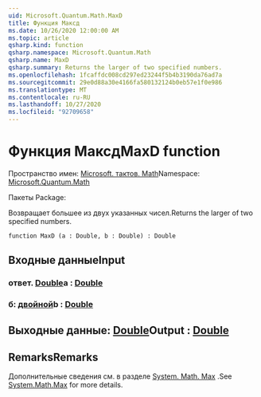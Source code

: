 ```yaml
---
uid: Microsoft.Quantum.Math.MaxD
title: Функция Максд
ms.date: 10/26/2020 12:00:00 AM
ms.topic: article
qsharp.kind: function
qsharp.namespace: Microsoft.Quantum.Math
qsharp.name: MaxD
qsharp.summary: Returns the larger of two specified numbers.
ms.openlocfilehash: 1fcaffdc008cd297ed23244f5b4b3190da76ad7a
ms.sourcegitcommit: 29e0d88a30e4166fa580132124b0eb57e1f0e986
ms.translationtype: MT
ms.contentlocale: ru-RU
ms.lasthandoff: 10/27/2020
ms.locfileid: "92709658"
---
```

# <a name="maxd-function"></a><span data-ttu-id="73a3c-102">Функция Максд</span><span class="sxs-lookup"><span data-stu-id="73a3c-102">MaxD function</span></span>

<span data-ttu-id="73a3c-103">Пространство имен: [Microsoft. тактов. Math](xref:Microsoft.Quantum.Math)</span><span class="sxs-lookup"><span data-stu-id="73a3c-103">Namespace: [Microsoft.Quantum.Math](xref:Microsoft.Quantum.Math)</span></span>

<span data-ttu-id="73a3c-104">Пакеты [](https://nuget.org/packages/)</span><span class="sxs-lookup"><span data-stu-id="73a3c-104">Package: [](https://nuget.org/packages/)</span></span>


<span data-ttu-id="73a3c-105">Возвращает большее из двух указанных чисел.</span><span class="sxs-lookup"><span data-stu-id="73a3c-105">Returns the larger of two specified numbers.</span></span>

```qsharp
function MaxD (a : Double, b : Double) : Double
```


## <a name="input"></a><span data-ttu-id="73a3c-106">Входные данные</span><span class="sxs-lookup"><span data-stu-id="73a3c-106">Input</span></span>

### <a name="a--double"></a><span data-ttu-id="73a3c-107">ответ. [Double](xref:microsoft.quantum.lang-ref.double)</span><span class="sxs-lookup"><span data-stu-id="73a3c-107">a : [Double](xref:microsoft.quantum.lang-ref.double)</span></span>




### <a name="b--double"></a><span data-ttu-id="73a3c-108">б: [двойной](xref:microsoft.quantum.lang-ref.double)</span><span class="sxs-lookup"><span data-stu-id="73a3c-108">b : [Double](xref:microsoft.quantum.lang-ref.double)</span></span>





## <a name="output--double"></a><span data-ttu-id="73a3c-109">Выходные данные: [Double](xref:microsoft.quantum.lang-ref.double)</span><span class="sxs-lookup"><span data-stu-id="73a3c-109">Output : [Double](xref:microsoft.quantum.lang-ref.double)</span></span>



## <a name="remarks"></a><span data-ttu-id="73a3c-110">Remarks</span><span class="sxs-lookup"><span data-stu-id="73a3c-110">Remarks</span></span>

<span data-ttu-id="73a3c-111">Дополнительные сведения см. в разделе [System. Math. Max](https://docs.microsoft.com/dotnet/api/system.math.max) .</span><span class="sxs-lookup"><span data-stu-id="73a3c-111">See [System.Math.Max](https://docs.microsoft.com/dotnet/api/system.math.max) for more details.</span></span>